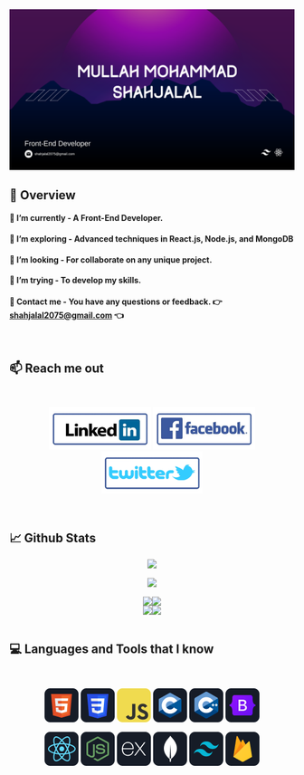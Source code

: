 <a href="https://www.linkedin.com/in/shahjalal2075/">
    <img src="https://raw.githubusercontent.com/Shahjalal2075/Shahjalal2075/main/assets/shahjalal.png" />
</a>

## :eyes: Overview

#### 🔭 I’m currently - A Front-End Developer. 
#### 🌱 I’m exploring - Advanced techniques in React.js, Node.js, and MongoDB 
#### 👯 I’m looking - For collaborate on any unique project. 
#### 🤔 I’m trying - To develop my skills. 
#### 💬 Contact me - You have any questions or feedback. 👉 shahjalal2075@gmail.com 👈

<br />

## :mailbox: Reach me out

<br />

<p align="center">
  <a href="https://www.linkedin.com/in/shahjalal2075" target="_blank"><img height="75" src="https://raw.githubusercontent.com/Shahjalal2075/Shahjalal2075/main/assets/icons/linkedin.png" /></a>
  <a href="https://facebook.com/shahjalal2075" target="_blank"><img height="75" src="https://raw.githubusercontent.com/Shahjalal2075/Shahjalal2075/main/assets/icons/facebook.png" /></a>
  <a href="https://twitter.com/shahjalal2075" target="_blank"><img height="75" src="https://raw.githubusercontent.com/Shahjalal2075/Shahjalal2075/main/assets/icons/twitter.png" /></a>
</p>
<br/>


## :chart_with_upwards_trend: Github Stats



<p align="center">
    <img width="full" src="https://github-readme-streak-stats.herokuapp.com?user=Shahjalal2075&theme=tokyonight&border_radius=16&date_format=M%20j%5B%2C%20Y%5D&card_width=500" />
</p>
<p align="center">
    <img width="full" src="http://github-profile-summary-cards.vercel.app/api/cards/profile-details?username=Shahjalal2075&theme=2077" />
</p>

<div  align="center" style="display: flex; justify-content: center;">
    <div style="display: flex; justify-content: center;">
        <img src="https://github-profile-summary-cards.vercel.app/api/cards/most-commit-language?username=shahjalal2075&theme=2077" style="flex: 1;">
        <img src="http://github-profile-summary-cards.vercel.app/api/cards/repos-per-language?username=Shahjalal2075&theme=2077" style="flex: 1;">
    </div>
</div>

<div  align="center" style="display: flex; justify-content: center;">
    <div style="display: flex; justify-content: center;">
        <img src="http://github-profile-summary-cards.vercel.app/api/cards/stats?username=Shahjalal2075&theme=2077" style="flex: 1;">
        <img src="http://github-profile-summary-cards.vercel.app/api/cards/productive-time?username=Shahjalal2075&theme=2077&utcOffset=6" style="flex: 1;">
    </div>
</div>

</br>

## :computer: Languages and Tools that I know

<br>
<p align="center">
<img src="https://raw.githubusercontent.com/Shahjalal2075/Shahjalal2075/main/assets/icons/HTML.png"/>
<img src="https://raw.githubusercontent.com/Shahjalal2075/Shahjalal2075/main/assets/icons/css.png"/>
<img src="https://raw.githubusercontent.com/Shahjalal2075/Shahjalal2075/main/assets/icons/JavaScript.png"/>
<img src="https://raw.githubusercontent.com/Shahjalal2075/Shahjalal2075/main/assets/icons/c.png"/>
<img src="https://raw.githubusercontent.com/Shahjalal2075/Shahjalal2075/main/assets/icons/cpp.png"/>
<img src="https://raw.githubusercontent.com/Shahjalal2075/Shahjalal2075/main/assets/icons/Bootsrap.png"/>
</p>
<p align="center">
<img src="https://raw.githubusercontent.com/Shahjalal2075/Shahjalal2075/main/assets/icons/react.png"/>
<img src="https://raw.githubusercontent.com/Shahjalal2075/Shahjalal2075/main/assets/icons/node.png"/>
<img src="https://raw.githubusercontent.com/Shahjalal2075/Shahjalal2075/main/assets/icons/express.png"/>
<img src="https://raw.githubusercontent.com/Shahjalal2075/Shahjalal2075/main/assets/icons/mongo.png"/>
<img src="https://raw.githubusercontent.com/Shahjalal2075/Shahjalal2075/main/assets/icons/tailwind.png"/>
<img src="https://raw.githubusercontent.com/Shahjalal2075/Shahjalal2075/main/assets/icons/firebase.png"/>
</p><br/>


<br />

<!--<p align="left"> <img src="https://komarev.com/ghpvc/?username=Shahjalal2075&label=Profile%20Views&color=0e75b6&style=7400" alt="rocktohq" /> </p> -->

